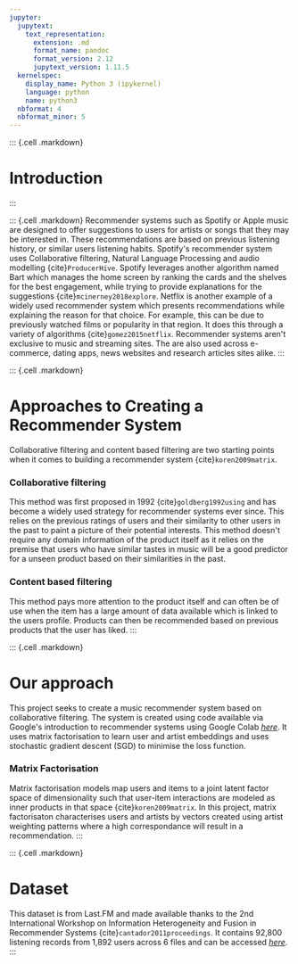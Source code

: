 ```yaml
---
jupyter:
  jupytext:
    text_representation:
      extension: .md
      format_name: pandoc
      format_version: 2.12
      jupytext_version: 1.11.5
  kernelspec:
    display_name: Python 3 (ipykernel)
    language: python
    name: python3
  nbformat: 4
  nbformat_minor: 5
---
```


::: {.cell .markdown}
# Introduction
:::

::: {.cell .markdown}
Recommender systems such as Spotify or Apple music are designed to offer suggestions to users for artists or songs that they may be interested in. These recommendations are based on previous listening history, or similar users listening habits. Spotify\'s recommender system uses Collaborative filtering, Natural Language Processing and audio modelling {cite}`ProducerHive`. Spotify leverages another algorithm named Bart which manages the home screen by ranking the cards and the shelves for the best engagement, while trying to provide explanations for the suggestions {cite}`mcinerney2018explore`. Netflix is another example of a widely used recommender system which presents recommendations while explaining the reason for that choice. For example, this can be due to previously watched films or popularity in that region. It does this through a variety of algorithms {cite}`gomez2015netflix`. Recommender systems aren\'t exclusive to music and streaming sites. The are also used across e-commerce, dating apps, news websites and research articles sites alike.
:::

::: {.cell .markdown}
# Approaches to Creating a Recommender System

Collaborative filtering and content based filtering are two starting points when it comes to building a recommender system {cite}`koren2009matrix`.

### Collaborative filtering

This method was first proposed in 1992 {cite}`goldberg1992using` and has become a widely used strategy for recommender systems ever since. This relies on the previous ratings of users and their similarity to other users in the past to paint a picture of their potential interests. This method doesn\'t require any domain information of the product itself as it relies on the premise that users who have similar tastes in music will be a good predictor for a unseen product based on their similarities in the past.

### Content based filtering

This method pays more attention to the product itself and can often be of use when the item has a large amount of data available which is linked to the users profile. Products can then be recommended based on previous products that the user has liked.
:::

::: {.cell .markdown}
# Our approach

This project seeks to create a music recommender system based on collaborative filtering. The system is created using code available via Google\'s introduction to recommender systems using Google Colab [*here*](https://colab.research.google.com/github/google/eng-edu/blob/main/ml/recommendation-systems/recommendation-systems.ipynb?utm_source=ss-recommendation-systems&utm_campaign=colab-external&utm_medium=referral&utm_content=recommendation-systems#scrollTo=eSfW6SwIo4tk). It uses matrix factorisation to learn user and artist embeddings and uses stochastic gradient descent (SGD) to minimise the loss function.

### Matrix Factorisation

Matrix factorisation models map users and items to a joint latent factor space of dimensionality such that user-item interactions are modeled as inner products in that space {cite}`koren2009matrix`. In this project, matrix factorisaton characterises users and artists by vectors created using artist weighting patterns where a high correspondance will result in a recommendation.
:::

::: {.cell .markdown}
# Dataset

This dataset is from Last.FM and made available thanks to the 2nd International Workshop on Information Heterogeneity and Fusion in Recommender Systems {cite}`cantador2011proceedings`. It contains 92,800 listening records from 1,892 users across 6 files and can be accessed [*here*](https://grouplens.org/datasets/hetrec-2011/).
:::